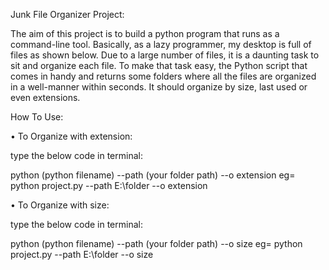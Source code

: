 Junk File Organizer Project:

The aim of this project is to build a python program that runs as a command-line tool. Basically, as a lazy programmer, my desktop is full of files as shown below. Due to a large number of files, it is a daunting task to sit and organize each file. To make that task easy,  the Python script that comes in handy and returns some folders where all the files are organized in a well-manner within seconds. It should organize by size, last used or even extensions. 

How To Use:

• To Organize with extension:

   type the below code in terminal:
   
   python (python filename) --path (your folder path) --o extension
   eg= python project.py --path E:\folder --o extension
      
• To Organize with size:

  type the below code in terminal:
  
  python (python filename) --path (your folder path) --o size
  eg= python project.py --path E:\folder --o size
  
  

